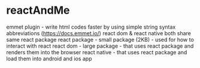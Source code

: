 # reactAndMe

emmet plugin - write html codes faster by using simple string syntax abbreviations (https://docs.emmet.io/)
react dom & react native both share same react package
react package - small package (2KB) - used for how to interact with react
react dom - large package - that uses react package and renders them into the browser
react native - that uses react package and load them into android and ios app 

